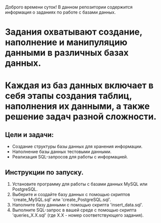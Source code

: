 Доброго времени суток! В данном репозитории содержится информация о заданиях по работе с базами данных.
# Задания охватывают создание, наполнение и манипуляцию данными в различных базах данных.
# Каждая из баз данных включает в себя этапы создания таблиц, наполнения их данными, а также решение задач разной сложности.
## Цели и задачи:
- Создание структуры базы данных для хранения информации.
- Наполнение базы данных тестовыми данными.
- Реализация SQL-запросов для работы с информацией.
## Инструкции по запуску.
1. Установите программу для работы с базами данных MySQL или PostgreSQL.
2. Выберите и создайте базу данных с помощью скриптов 'create_MySQL.sql' или 'create_PostgreSQL.sql'.
3. Наполните базу данными с помощью скрипта 'insert_data.sql'.
4. Выполните SQL-запрос в вашей среде с помощью скрипта 'queries_X.X.sql' (где X.X - номер соответствующего задания).
